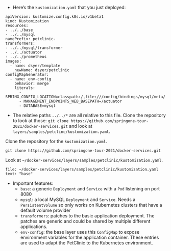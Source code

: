 
*   Here’s the `kustomization.yaml` that you just deployed:


```
apiVersion: kustomize.config.k8s.io/v1beta1
kind: Kustomization
resources:
- ../../base
- ../../mysql
namePrefix: petclinic-
transformers:
- ../../mysql/transformer
- ../../actuator
- ../../prometheus
images:
  - name: dsyer/template
    newName: dsyer/petclinic
configMapGenerator:
  - name: env-config
    behavior: merge
    literals:
      - SPRING_CONFIG_LOCATION=classpath:/,file:///config/bindings/mysql/meta/
      - MANAGEMENT_ENDPOINTS_WEB_BASEPATH=/actuator
      - DATABASE=mysql

```



*   The relative paths `../../*` are all relative to this file. Clone the repository to look at those: `git clone https://github.com/springone-tour-2021/docker-services.git` and look at `layers/samples/petclinc/kustomization.yaml`.

Clone the repository for the `kustomization.yaml`.
```execute-2
git clone https://github.com/springone-tour-2021/docker-services.git
```

Look at `~/docker-services/layers/samples/petclinic/kustomization.yaml`.
```editor:select-matching-text
file: ~/docker-services/layers/samples/petclinic/kustomization.yaml
text: "base" 
```


*   Important features:
    *   `base`: a generic `Deployment` and `Service` with a `Pod` listening on port 8080
    *   `mysql`: a local MySQL `Deployment` and `Service`. Needs a `PersistentVolume` so only works on Kubernetes clusters that have a default volume provider
    *   `transformers`: patches to the basic application deployment. The patches are generic and could be shared by multiple different applications.
    *   `env-config`: the base layer uses this `ConfigMap` to expose environment variables for the application container. These entries are used to adapt the PetClinic to the Kubernetes environment.




